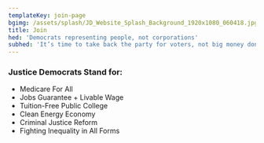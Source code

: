 ```yaml
---
templateKey: join-page
bgimg: /assets/splash/JD_Website_Splash_Background_1920x1080_060418.jpg
title: Join
hed: 'Democrats representing people, not corporations'
subhed: 'It’s time to take back the party for voters, not big money donors.'
---
```

### Justice Democrats Stand for:

* Medicare For All
* Jobs Guarantee + Livable Wage
* Tuition-Free Public College
* Clean Energy Economy
* Criminal Justice Reform
* Fighting Inequality in All Forms
